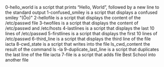 0-hello_world is a script that prints “Hello, World”, followed by a new line to the standard output
1-confused_smiley is a script  that displays a confused smiley "(Ôo)"
2-hellofile is a script that displays the content of the /etc/passwd file
3-twofiles is a script that displays the content of /etc/passwd and /etc/hosts
4-lastlines is a script that displays the last 10 lines of /etc/passwd
5-firstlines is a script that displays the first 10 lines of /etc/passwd
6-third_line is a script that displays the third line of the file iacta
8-cwd_state is a script that writes into the file ls_cwd_content the result of the command ls -la
9-duplicate_last_line is a script that duplicates the last line of the file iacta
7-file is a script that adds file Best School into another file
